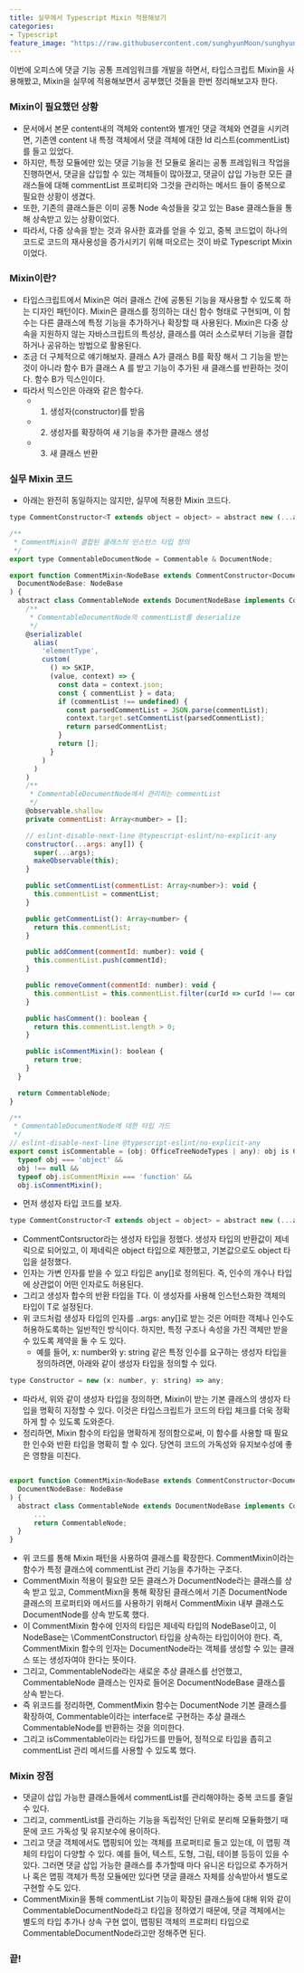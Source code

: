 ```yaml
---
title: 실무에서 Typescript Mixin 적용해보기
categories:
- Typescript
feature_image: "https://raw.githubusercontent.com/sunghyunMoon/sunghyunmoon.github.io/main/assets/img/background/typescript.png"
---
```


이번에 오피스에 댓글 기능 공통 프레임워크를 개발을 하면서, 타입스크립트 Mixin을 사용해봤고, Mixin을 실무에 적용해보면서 공부했던 것들을 한번 정리해보고자 한다.

### Mixin이 필요했던 상황

- 문서에서 본문 content내의 객체와 content와 별개인 댓글 객체와 연결을 시키려면, 기존엔 content 내 특정 객체에서 댓글 객체에 대한 Id 리스트(commentList)를 들고 있었다. 
- 하지만, 특정 모듈에만 있는 댓글 기능을 전 모듈로 올리는 공통 프레임워크 작업을 진행하면서, 댓글을 삽입할 수 있는 객체들이 많아졌고, 댓글이 삽입 가능한 모든 클래스들에 대해 commentList 프로퍼티와 그것을 관리하는 메서드 들이 중복으로 필요한 상황이 생겼다.
- 또한, 기존의 클래스들은 이미 공통 Node 속성들을 갖고 있는 Base 클래스들을 통해 상속받고 있는 상황이었다.
- 따라서, 다중 상속을 받는 것과 유사한 효과를 얻을 수 있고, 중복 코드없이 하나의 코드로 코드의 재사용성을 증가시키기 위해 떠오르는 것이 바로 Typescript Mixin이었다.

### Mixin이란?

- 타입스크립트에서 Mixin은 여러 클래스 간에 공통된 기능을 재사용할 수 있도록 하는 디자인 패턴이다. Mixin은 클래스를 정의하는 대신 함수 형태로 구현되며, 이 함수는 다른 클래스에 특정 기능을 추가하거나 확장할 때 사용된다. Mixin은 다중 상속을 지원하지 않는 자바스크립트의 특성상, 클래스를 여러 소스로부터 기능을 결합하거나 공유하는 방법으로 활용된다.
- 조금 더 구체적으로 얘기해보자. 클래스 A가 클래스 B를 확장 해서 그 기능을 받는 것이 아니라 함수 B가 클래스 A 를 받고 기능이 추가된 새 클래스를 반환하는 것이다. 함수 B가 믹스인이다.
- 따라서 믹스인은 아래와 같은 함수다.
    - 1. 생성자(constructor)를 받음
    - 2. 생성자를 확장하여 새 기능을 추가한 클래스 생성
    - 3. 새 클래스 반환
    
### 실무 Mixin 코드

- 아래는 완전히 동일하지는 않지만, 실무에 적용한 Mixin 코드다.

```js
type CommentConstructor<T extends object = object> = abstract new (...args: any[]) => T;

/**
 * CommentMixin이 결합된 클래스의 인스턴스 타입 정의
 */
export type CommentableDocumentNode = Commentable & DocumentNode;

export function CommentMixin<NodeBase extends CommentConstructor<DocumentNode>>(
  DocumentNodeBase: NodeBase
) {
  abstract class CommentableNode extends DocumentNodeBase implements Commentable {
    /**
     * CommentableDocumentNode의 commentList를 deserialize
     */
    @serializable(
      alias(
        'elementType',
        custom(
          () => SKIP,
          (value, context) => {
            const data = context.json;
            const { commentList } = data;
            if (commentList !== undefined) {
              const parsedCommentList = JSON.parse(commentList);
              context.target.setCommentList(parsedCommentList);
              return parsedCommentList;
            }
            return [];
          }
        )
      )
    )
    /**
     * CommentableDocumentNode에서 관리하는 commentList
     */
    @observable.shallow
    private commentList: Array<number> = [];

    // eslint-disable-next-line @typescript-eslint/no-explicit-any
    constructor(...args: any[]) {
      super(...args);
      makeObservable(this);
    }

    public setCommentList(commentList: Array<number>): void {
      this.commentList = commentList;
    }

    public getCommentList(): Array<number> {
      return this.commentList;
    }

    public addComment(commentId: number): void {
      this.commentList.push(commentId);
    }

    public removeComment(commentId: number): void {
      this.commentList = this.commentList.filter(curId => curId !== commentId);
    }

    public hasComment(): boolean {
      return this.commentList.length > 0;
    }

    public isCommentMixin(): boolean {
      return true;
    }
  }

  return CommentableNode;
}

/**
 * CommentableDocumentNode에 대한 타입 가드
 */
// eslint-disable-next-line @typescript-eslint/no-explicit-any
export const isCommentable = (obj: OfficeTreeNodeTypes | any): obj is CommentableDocumentNode =>
  typeof obj === 'object' &&
  obj !== null &&
  typeof obj.isCommentMixin === 'function' &&
  obj.isCommentMixin();
```

- 먼저 생성자 타입 코드를 보자.

```js
type CommentConstructor<T extends object = object> = abstract new (...args: any[]) => T; 
```

- CommentContsructor라는 생성자 타입을 정했다. 생성자 타입의 반환값이 제네릭으로 되어있고, 이 제네릭은 object 타입으로 제한했고, 기본값으로도 object 타입을 설정했다.
- 인자는 가변 인자를 받을 수 있고 타입은 any[]로 정의된다. 즉, 인수의 개수나 타입에 상관없이 어떤 인자로도 허용된다.
- 그리고 생성자 합수의 반환 타입을 T다. 이 생성자를 사용해 인스턴스화한 객체의 타입이 T로 설정된다.
- 위 코드처럼 생성자 타입의 인자를 ..args: any[]로 받는 것은 어떠한 객체나 인수도 허용하도록하는 일반적인 방식이다. 하지만, 특정 구조나 속성을 가진 객체만 받을 수 있도록 제약을 둘 수 도 있다. 
    - 예를 들어, x: number와 y: string 같은 특정 인수를 요구하는 생성자 타입을 정의하려면, 아래와 같이 생성자 타입을 정의할 수 있다.

```js
type Constructor = new (x: number, y: string) => any;
```

- 따라서, 위와 같이 생성자 타입을 정의하면, Mixin이 받는 기본 클래스의 생성자 타입을 명확히 지정할 수 있다. 이것은  타입스크립트가 코드의 타입 체크를 더욱 정확하게 할 수 있도록 도와준다.
- 정리하면, Mixin 함수의 타입을 명확하게 정의함으로써, 이 함수를 사용할 때 필요한 인수와 반환 타입을 명확히 할 수 있다. 당연히 코드의 가독성와 유지보수성에 좋은 영향을 미친다.

```js

export function CommentMixin<NodeBase extends CommentConstructor<DocumentNode>>(
  DocumentNodeBase: NodeBase
) {
  abstract class CommentableNode extends DocumentNodeBase implements Commentable {
      ...
      return CommentableNode;
  }
}
```

- 위 코드를 통해 Mixin 패턴을 사용하여 클래스를 확장한다. CommentMixin이라는 함수가 특정 클래스에 commentList 관리 기능을 추가하는 구조다.
- CommentMixin 적용이 필요한 모든 클래스가 DocumentNode라는 클래스를 상속 받고 있고, CommentMixn을 통해 확장된 클래스에서 기존 DocumentNode 클래스의 프로퍼티와 메서드를 사용하기 위해서 CommentMixin 내부 클래스도 DocumentNode를 상속 받도록 했다.
- 이 CommentMixin 함수에 인자의 타입은 제네릭 타입의 NodeBase이고, 이 NodeBase는 \CommentConstructor<DocumentNode>\ 타입을 상속하는 타입이어야 한다. 즉, CommentMixin 함수의 인자는 DocumentNode라는 객체를 생성할 수 있는 클래스 또는 생성자여야 한다는 뜻이다.
- 그리고, CommentableNode라는 새로운 추상 클래스를 선언했고, CommentableNode 클래스는 인자로 들어온 DocumentNodeBase 클래스를 상속 받는다.
- 즉 위코드를 정리하면, CommentMixin 함수는 DocumentNode 기본 클래스를 확장하여, Commentable이라는 interface로 구현하는 추상 클래스 CommentableNode를 반환하는 것을 의미한다.
- 그리고 isCommentable이라는 타입가드를 만들어, 정적으로 타입을 좁히고 commentList 관리 메서드를 사용할 수 있도록 했다. 

### Mixin 장점

- 댓글이 삽입 가능한 클래스들에서 commentList를 관리해야하는 중복 코드를 줄일 수 있다.
- 그리고, commentList를 관리하는 기능을 독립적인 단위로 분리해 모듈화했기 때문에 코드 가독성 및 유지보수에 용이하다.
- 그리고 댓글 객체에서도 맵핑되어 있는 객체를 프로퍼티로 들고 있는데, 이 맵핑 객체의 타입이 다양할 수 있다. 예를 들어, 텍스트, 도형, 그림, 테이블 등등이 있을 수 있다. 그러면 댓글 삽입 가능한 클래스를 추가할때 마다 유니온 타입으로 추가하거나 혹은 맵핑 객체가 특정 모듈에만 있다면 댓글 클래스 자체를 상속받아서 별도로 구현할 수도 있다.
- CommentMixin을 통해 commentList 기능이 확장된 클래스들에 대해 위와 같이 CommentableDocumentNode라고 타입을 정하였기 때문에, 댓글 객체에서는 별도의 타입 추가나 상속 구현 없이, 맵핑된 객체의 프로퍼티 타입으로 CommentableDocumentNode라고만 정해주면 된다.

<h3>끝!</h3>
